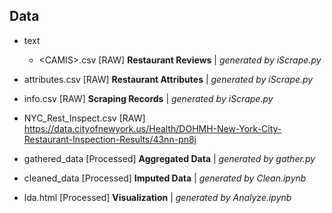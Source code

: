 ## Data

- text
  - <CAMIS\>.csv [RAW] **Restaurant Reviews** | *generated by iScrape.py*

- attributes.csv [RAW] **Restaurant Attributes** | *generated by iScrape.py*
- info.csv [RAW] **Scraping Records** | *generated by iScrape.py*
- NYC_Rest_Inspect.csv [RAW] <https://data.cityofnewyork.us/Health/DOHMH-New-York-City-Restaurant-Inspection-Results/43nn-pn8j>
- gathered_data [Processed] **Aggregated Data** | *generated by gather.py*
- cleaned_data [Processed] **Imputed Data** | *generated by Clean.ipynb*
- lda.html [Processed] **Visualization**  | *generated by Analyze.ipynb*
